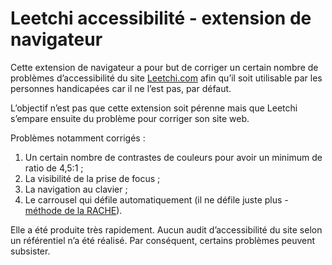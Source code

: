 # Leetchi accessibilité - extension de navigateur

Cette extension de navigateur a pour but de corriger un certain nombre de problèmes d’accessibilité du site [Leetchi.com](https://www.leetchi.com/) afin qu’il soit utilisable par les personnes handicapées car il ne l’est pas, par défaut.

L’objectif n’est pas que cette extension soit pérenne mais que Leetchi s’empare ensuite du problème pour corriger son site web.

Problèmes notamment corrigés :

1. Un certain nombre de contrastes de couleurs pour avoir un minimum de ratio de 4,5:1 ;
1. La visibilité de la prise de focus ;
1. La navigation au clavier ;
1. Le carrousel qui défile automatiquement (il ne défile juste plus - [méthode de la RACHE](http://www.la-rache.com/)).

Elle a été produite très rapidement. Aucun audit d’accessibilité du site selon un référentiel n’a été réalisé. Par conséquent, certains problèmes peuvent subsister.
